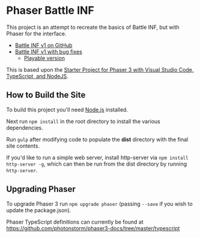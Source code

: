 # Phaser Battle INF
This project is an attempt to recreate the basics of Battle INF, but with Phaser for the interface.

- [Battle INF v1 on GitHub](https://github.com/zephren/battle-inf)
- [Battle INF v1 with bug fixes](https://github.com/JamesSkemp/battle-inf)
	- [Playable version](https://jamesskemp.github.io/battle-inf/v1/)

This is based upon the [Starter Project for Phaser 3 with Visual Studio Code, TypeScript, and NodeJS](https://github.com/JamesSkemp/phaser-starter-templates).

## How to Build the Site
To build this project you'll need [Node.js](https://nodejs.org) installed.

Next run `npm install` in the root directory to install the various dependencies.

Run `gulp` after modifying code to populate the **dist** directory with the final site contents.

If you'd like to run a simple web server, install http-server via `npm install http-server -g`, which can then be run from the dist directory by running `http-server`.

## Upgrading Phaser
To upgrade Phaser 3 run `npm upgrade phaser` (passing `--save` if you wish to update the package.json).

Phaser TypeScript definitions can currently be found at https://github.com/photonstorm/phaser3-docs/tree/master/typescript
